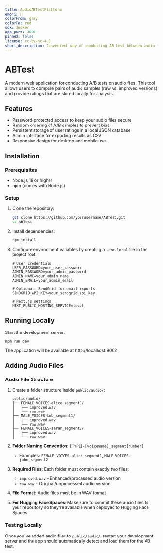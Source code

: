 ```yaml
---
title: AudioABTestPlatform
emoji: 🏢
colorFrom: gray
colorTo: red
sdk: docker
app_port: 3000
pinned: false
license: cc-by-nc-4.0
short_description: Convenient way of conducting AB test between audio files.
---
```


# ABTest

A modern web application for conducting A/B tests on audio files. This tool allows users to compare pairs of audio samples (raw vs. improved versions) and provide ratings that are stored locally for analysis.

## Features

- Password-protected access to keep your audio files secure
- Random ordering of A/B samples to prevent bias
- Persistent storage of user ratings in a local JSON database
- Admin interface for exporting results as CSV
- Responsive design for desktop and mobile use

## Installation

### Prerequisites

- Node.js 18 or higher
- npm (comes with Node.js)

### Setup

1. Clone the repository:
   ```bash
   git clone https://github.com/yourusername/ABTest.git
   cd ABTest
   ```

2. Install dependencies:
   ```bash
   npm install
   ```

3. Configure environment variables by creating a `.env.local` file in the project root:
   ```
   # User credentials
   USER_PASSWORD=your_user_password
   ADMIN_PASSWORD=your_admin_password
   ADMIN_NAME=your_admin_name
   ADMIN_EMAIL=your_admin_email
   
   # Optional: SendGrid for email exports
   SENDGRID_API_KEY=your_sendgrid_api_key
   
   # Next.js settings
   NEXT_PUBLIC_HOSTING_SERVICE=local
   ```

## Running Locally

Start the development server:

```bash
npm run dev
```

The application will be available at http://localhost:9002

## Adding Audio Files

### Audio File Structure

1. Create a folder structure inside `public/audio/`:
   ```
   public/audio/
   ├── FEMALE_VOICES-alice_segment1/
   │   ├── improved.wav
   │   └── raw.wav
   ├── MALE_VOICES-bob_segment1/
   │   ├── improved.wav
   │   └── raw.wav
   ├── FEMALE_VOICES-sarah_segment2/
   │   ├── improved.wav
   │   └── raw.wav
   ```

2. **Folder Naming Convention**: `[TYPE]-[voicename]_segment[number]`
   - Examples: `FEMALE_VOICES-alice_segment1`, `MALE_VOICES-john_segment2`

3. **Required Files**: Each folder must contain exactly two files:
   - `improved.wav` - Enhanced/processed audio version
   - `raw.wav` - Original/unprocessed audio version

4. **File Format**: Audio files must be in WAV format

5. **For Hugging Face Spaces**: Make sure to commit these audio files to your repository so they're available when deployed to Hugging Face Spaces.

### Testing Locally

Once you've added audio files to `public/audio/`, restart your development server and the app should automatically detect and load them for the AB test.

